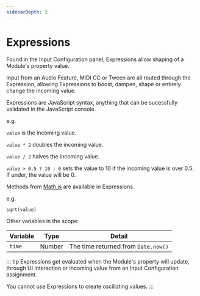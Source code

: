 ```yaml
---
sidebarDepth: 2
---
```


# Expressions

Found in the Input Configuration panel, Expressions allow shaping of a Module's property value.

Input from an Audio Feature, MIDI CC or Tween are all routed through the Expression, allowing Expressions to boost, dampen, shape or entirely change the incoming value.

Expressions are JavaScript syntax, anything that can be sucessfully validated in the JavaScript console.

e.g.

`value` is the incoming value.

`value * 2` doubles the incoming value.

`value / 2` halves the incoming value.

`value > 0.5 ? 10 : 0` sets the value to 10 if the incoming value is over 0.5. If under, the value will be 0.

Methods from [Math.js](https://mathjs.org/) are available in Expressions.

e.g.

`sqrt(value)`

Other variables in the scope:

|Variable|Type|Detail|
|---|---|---|
|`time`|Number|The time returned from `Date.now()`|


::: tip
Expressions get evaluated when the Module's property will update, through UI interaction or incoming value from an Input Configuration assignment.

You cannot use Expressions to create oscillating values.
:::
